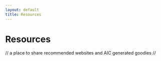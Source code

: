 ```yaml
---
layout: default
title: Resources
---
```


# Resources

// a place to share recommended websites and AIC generated goodies //
